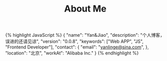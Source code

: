 ﻿---
layout: page
permalink: /about/
title: About Me
tags: [about]
image:
  feature: abstract-12.jpg
comments: true
share: true
---

{% highlight JavaScript %}
{
  "name": "Yan&Jiao",
  "description": "个人博客，误进的还请见谅",
  "version": "0.0.8",
  "keywords": ["Web APP", "JS", "Frontend Developer"],
  "contact": {
    "email": "yanlinge@sina.com",
  },
  "location": "北京",
  "workAt": "Alibaba Inc."
}
{% endhighlight %}


